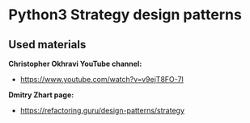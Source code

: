 # Python3 Strategy design patterns

## Used materials

**Christopher Okhravi YouTube channel:**

- <https://www.youtube.com/watch?v=v9ejT8FO-7I>

**Dmitry Zhart page:**

- <https://refactoring.guru/design-patterns/strategy>
